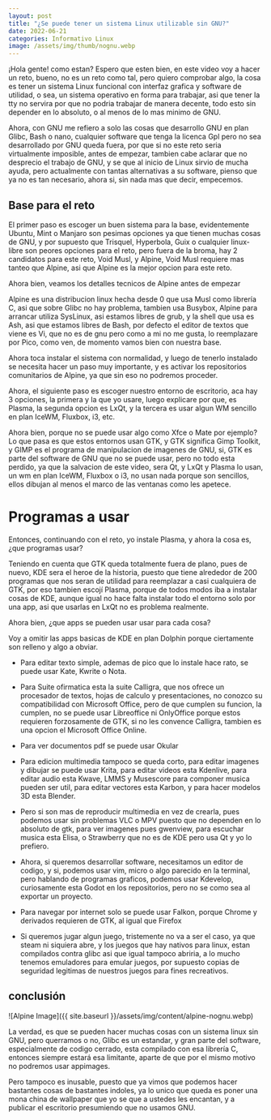 ```yaml
---
layout: post
title: "¿Se puede tener un sistema Linux utilizable sin GNU?"
date: 2022-06-21
categories: Informativo Linux
image: /assets/img/thumb/nognu.webp
---
```


¡Hola gente! como estan? Espero que esten bien, en este video voy a hacer un reto, bueno, no es un reto como tal, pero quiero comprobar algo, la cosa es tener un sistema Linux funcional con interfaz grafica y software de utilidad, o sea, un sistema operativo en forma para trabajar, asi que tener la tty no servira por que no podria trabajar de manera decente, todo esto sin depender en lo absoluto, o al menos de lo mas minimo de GNU.

Ahora, con GNU me refiero a solo las cosas que desarrollo GNU en plan Glibc, Bash o nano, cualquier software que tenga la licenca Gpl pero no sea desarrollado por GNU queda fuera, por que si no este reto seria virtualmente imposible, antes de empezar, tambien cabe aclarar que no desprecio el trabajo de GNU, y se que al inicio de Linux sirvio de mucha ayuda, pero actualmente con tantas alternativas a su software, pienso que ya no es tan necesario, ahora si, sin nada mas que decir, empecemos.

## Base para el reto

El primer paso es escoger un buen sistema para la base, evidentemente Ubuntu, Mint o Manjaro son pesimas opciones ya que tienen muchas cosas de GNU, y por supuesto que Trisquel, Hyperbola, Guix o cualquier linux-libre son peores opciones para el reto, pero fuera de la broma, hay 2 candidatos para este reto, Void Musl, y Alpine, Void Musl requiere mas tanteo que Alpine, asi que Alpine es la mejor opcion para este reto.

Ahora bien, veamos los detalles tecnicos de Alpine antes de empezar

Alpine es una distribucion linux hecha desde 0 que usa Musl como librería C, asi que sobre Glibc no hay problema, tambien usa Busybox, Alpine para arrancar utiliza SysLinux, asi estamos libres de grub, y la shell que usa es Ash, asi que estamos libres de Bash, por defecto el editor de textos que viene es Vi, que no es de gnu pero como a mi no me gusta, lo reemplazare por Pico, como ven, de momento vamos bien con nuestra base.

Ahora toca instalar el sistema con normalidad, y luego de tenerlo instalado se necesita hacer un paso muy importante, y es activar los repositorios comunitarios de Alpine, ya que sin eso no podremos proceder.

Ahora, el siguiente paso es escoger nuestro entorno de escritorio, aca hay 3 opciones, la primera y la que yo usare, luego explicare por que, es Plasma, la segunda opcion es LxQt, y la tercera es usar algun WM sencillo en plan IceWM, Fluxbox, i3, etc.

Ahora bien, porque no se puede usar algo como Xfce o Mate por ejemplo? Lo que pasa es que estos entornos usan GTK, y GTK significa Gimp Toolkit, y GIMP es el programa de manipulacion de imagenes de GNU, si, GTK es parte del software de GNU que no se puede usar, pero no todo esta perdido, ya que la salvacion de este video, sera Qt, y LxQt y Plasma lo usan, un wm en plan IceWM, Fluxbox o i3, no usan nada porque son sencillos, ellos dibujan al menos el marco de las ventanas como les apetece.

# Programas a usar

Entonces, continuando con el reto, yo instale Plasma, y ahora la cosa es, ¿que programas usar? 

Teniendo en cuenta que GTK queda totalmente fuera de plano, pues de nuevo, KDE sera el heroe de la historia, puesto que tiene alrededor de 200 programas que nos seran de utilidad para reemplazar a casi cualquiera de GTK, por eso tambien escojí Plasma, porque de todos modos iba a instalar cosas de KDE, aunque igual no hace falta instalar todo el entorno solo por una app, asi que usarlas en LxQt no es problema realmente.

Ahora bien, ¿que apps se pueden usar usar para cada cosa?

Voy a omitir las apps basicas de KDE en plan Dolphin porque ciertamente son relleno y algo a obviar.

- Para editar texto simple, ademas de pico que lo instale hace rato, se puede usar Kate, Kwrite o Nota.

- Para Suite ofirmatica esta la suite Calligra, que nos ofrece un procesador de textos, hojas de calculo y presentaciones, no conozco su compatibilidad con Microsoft Office, pero de que cumplen su funcion, la cumplen, no se puede usar Libreoffice ni OnlyOffice porque estos requieren forzosamente de GTK, si no les convence Calligra, tambien es una opcion el Microsoft Office Online.

- Para ver documentos pdf se puede usar Okular

- Para edicion multimedia tampoco se queda corto, para editar imagenes y dibujar se puede usar Krita, para editar videos esta Kdenlive, para editar audio esta Kwave, LMMS y Musescore para componer musica pueden ser util, para editar vectores esta Karbon, y para hacer modelos 3D esta Blender.

- Pero si son mas de reproducir multimedia en vez de crearla, pues podemos usar sin problemas VLC o MPV puesto que no dependen en lo absoluto de gtk, para ver imagenes pues gwenview, para escuchar musica esta Elisa, o Strawberry que no es de KDE pero usa Qt y yo lo prefiero.

- Ahora, si queremos desarrollar software, necesitamos un editor de codigo, y si, podemos usar vim, micro o algo parecido en la terminal, pero hablando de programas graficos, podemos usar Kdevelop, curiosamente esta Godot en los repositorios, pero no se como sea al exportar un proyecto.

- Para navegar por internet solo se puede usar Falkon, porque Chrome y derivados requieren de GTK, al igual que Firefox

- Si queremos jugar algun juego, tristemente no va a ser el caso, ya que steam ni siquiera abre, y los juegos que hay nativos para linux, estan compilados contra glibc asi que igual tampoco abriria, a lo mucho tenemos emuladores para emular juegos, por supuesto copias de seguridad legitimas de nuestros juegos para fines recreativos.

## conclusión

![Alpine Image]({{ site.baseurl }}/assets/img/content/alpine-nognu.webp)

La verdad, es que se pueden hacer muchas cosas con un sistema linux sin GNU, pero querramos o no, Glibc es un estandar, y gran parte del software, especialmente de codigo cerrado, esta compilado con esa librería C, entonces siempre estará esa limitante, aparte de que por el mismo motivo no podremos usar appimages.

Pero tampoco es inusable, puesto que ya vimos que podemos hacer bastantes cosas de bastantes indoles, ya lo unico que queda es poner una mona china de wallpaper que yo se que a ustedes les encantan, y a publicar el escritorio presumiendo que no usamos GNU.